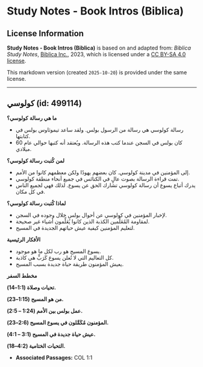 # Study Notes - Book Intros (Biblica)

## License Information

**Study Notes - Book Intros (Biblica)** is based on and adapted from: _Biblica Study Notes_, [Biblica Inc.](https://www.biblica.com/), 2023, which is licensed under a [CC BY-SA 4.0 license](https://creativecommons.org/licenses/by-sa/4.0/legalcode.en).

This markdown version (created `2025-10-20`) is provided under the same license.



--------------------------------

## كولوسي (id: 499114)

**ما هي رسالة** **كولوسي؟**

* رسالة كولوسي هي رسالة من الرسول بولس. ولقد ساعد تيموثاوس بولس في كتابتها.
* كان بولس في السجن عندما كتب هذه الرسالة. ويُعتقد أنه كتبها حوالي عام 60 ميلادي.

**لمن كُتبت رسالة كولوسي؟**

* إلى المؤمنين في مدينة كولوسي. كان بعضهم يهودًا ولكن معظمهم كانوا من الأمم.
* تمت قراءة الرسالة بصوت عالٍ في الكنائس في جميع أنحاء منطقة كولوسي.
* يدرك أتباع يسوع أن رسالة كولوسي تشارك الحق عن يسوع. لذلك فهي لجميع الناس في كل مكان.

**لماذا كُتبت رسالة كولوسي؟**

* لإخبار المؤمنين في كولوسي عن أحوال بولس خلال وجوده في السجن.
* لمقاومة المُعَلِّمين الكذبة الذين كانوا يُعَلِّمون أشياء غير صحيحة.
* لتعليم المؤمنين كيفية عيش حياتهم الجديدة في المسيح.

**الأفكار الرئيسية**

* يسوع المسيح هو رب لكل ما هو موجود.
* كل التعاليم التي لا تُعلن يسوع كَرَبٍّ هي كاذبة.
* يعيش المؤمنون طريقة حياة جديدة بسبب المسيح.

**مخطط السفر**

**تحيات وصلاة (1:1–14\).**

**من هو المسيح (1:15–23\).**

**عمل بولس بين الأمم (1:24 – 2:5\).**

**المؤمنون مُكَمَّلون في يسوع المسيح (2:6–23\).**

**عيش حياة جديدة في المسيح (3:1 – 4:1\).**

**التحيات الختامية (4:2–18\).**

* **Associated Passages:** COL 1:1

